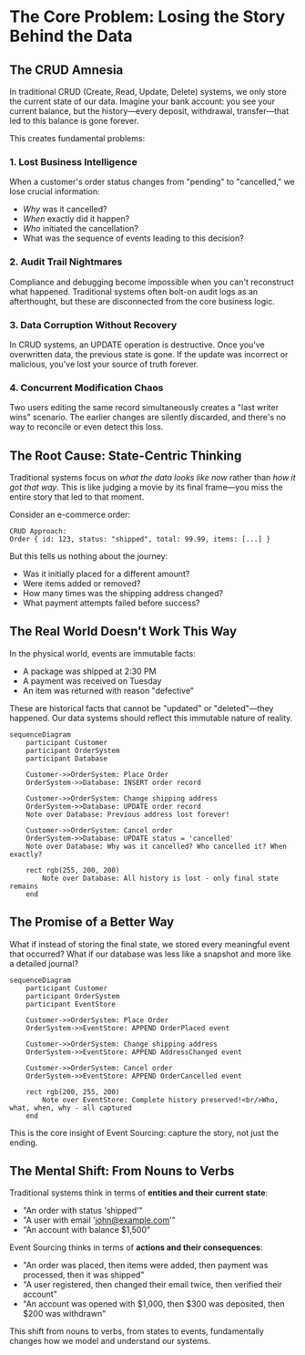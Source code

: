 # The Core Problem: Losing the Story Behind the Data

## The CRUD Amnesia

In traditional CRUD (Create, Read, Update, Delete) systems, we only store the current state of our data. Imagine your bank account: you see your current balance, but the history—every deposit, withdrawal, transfer—that led to this balance is gone forever.

This creates fundamental problems:

### 1. Lost Business Intelligence
When a customer's order status changes from "pending" to "cancelled," we lose crucial information:
- *Why* was it cancelled?
- *When* exactly did it happen?
- *Who* initiated the cancellation?
- What was the sequence of events leading to this decision?

### 2. Audit Trail Nightmares
Compliance and debugging become impossible when you can't reconstruct what happened. Traditional systems often bolt-on audit logs as an afterthought, but these are disconnected from the core business logic.

### 3. Data Corruption Without Recovery
In CRUD systems, an UPDATE operation is destructive. Once you've overwritten data, the previous state is gone. If the update was incorrect or malicious, you've lost your source of truth forever.

### 4. Concurrent Modification Chaos
Two users editing the same record simultaneously creates a "last writer wins" scenario. The earlier changes are silently discarded, and there's no way to reconcile or even detect this loss.

## The Root Cause: State-Centric Thinking

Traditional systems focus on *what the data looks like now* rather than *how it got that way*. This is like judging a movie by its final frame—you miss the entire story that led to that moment.

Consider an e-commerce order:

```
CRUD Approach:
Order { id: 123, status: "shipped", total: 99.99, items: [...] }
```

But this tells us nothing about the journey:
- Was it initially placed for a different amount?
- Were items added or removed?
- How many times was the shipping address changed?
- What payment attempts failed before success?

## The Real World Doesn't Work This Way

In the physical world, events are immutable facts:
- A package was shipped at 2:30 PM
- A payment was received on Tuesday
- An item was returned with reason "defective"

These are historical facts that cannot be "updated" or "deleted"—they happened. Our data systems should reflect this immutable nature of reality.

```mermaid
sequenceDiagram
    participant Customer
    participant OrderSystem
    participant Database
    
    Customer->>OrderSystem: Place Order
    OrderSystem->>Database: INSERT order record
    
    Customer->>OrderSystem: Change shipping address
    OrderSystem->>Database: UPDATE order record
    Note over Database: Previous address lost forever!
    
    Customer->>OrderSystem: Cancel order
    OrderSystem->>Database: UPDATE status = 'cancelled'
    Note over Database: Why was it cancelled? Who cancelled it? When exactly?
    
    rect rgb(255, 200, 200)
        Note over Database: All history is lost - only final state remains
    end
```

## The Promise of a Better Way

What if instead of storing the final state, we stored every meaningful event that occurred? What if our database was less like a snapshot and more like a detailed journal?

```mermaid
sequenceDiagram
    participant Customer
    participant OrderSystem
    participant EventStore
    
    Customer->>OrderSystem: Place Order
    OrderSystem->>EventStore: APPEND OrderPlaced event
    
    Customer->>OrderSystem: Change shipping address
    OrderSystem->>EventStore: APPEND AddressChanged event
    
    Customer->>OrderSystem: Cancel order
    OrderSystem->>EventStore: APPEND OrderCancelled event
    
    rect rgb(200, 255, 200)
        Note over EventStore: Complete history preserved!<br/>Who, what, when, why - all captured
    end
```

This is the core insight of Event Sourcing: capture the story, not just the ending.

## The Mental Shift: From Nouns to Verbs

Traditional systems think in terms of **entities and their current state**:
- "An order with status 'shipped'"
- "A user with email 'john@example.com'"
- "An account with balance $1,500"

Event Sourcing thinks in terms of **actions and their consequences**:
- "An order was placed, then items were added, then payment was processed, then it was shipped"
- "A user registered, then changed their email twice, then verified their account"
- "An account was opened with $1,000, then $300 was deposited, then $200 was withdrawn"

This shift from nouns to verbs, from states to events, fundamentally changes how we model and understand our systems.